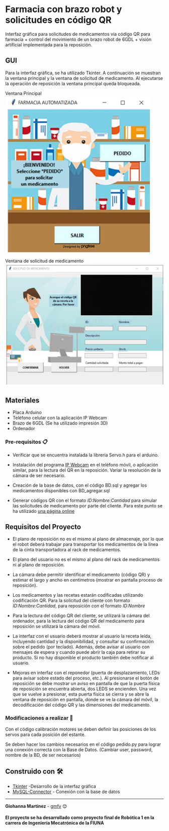 # Farmacia con brazo robot y solicitudes en código QR
Interfaz gráfica para solicitudes de medicamentos vía código QR para farmacia + control del movimiento de un brazo robot de 6GDL + visión artificial implementada para la reposición.

## GUI
Para la interfaz gráfica, se ha utilizado Tkinter. A continuación se muestran la ventana principal y la ventana de solicitud de medicamento. Al ejecutarse la operación de reposición la ventana principal queda bloqueada.

Ventana Principal
![Imagen de la ventana principal](https://github.com/gmfv/Farmacia-Brazo-Robot/blob/main/VentanaPrincipal.jpg)

Ventana de solicitud de medicamento
![Imagen de la ventana ded solicitud](https://github.com/gmfv/Farmacia-Brazo-Robot/blob/main/VentanaSolicitud.jpg)

## Materiales
* Placa Arduino
* Teléfono celular con la aplicación IP Webcam
* Brazo de 6GDL (Se ha utilizado impresión 3D)
* Ordenador


### Pre-requisitos 📋

* Verificar que se encuentra instalada la librería Servo.h para el arduino.
 
* Instalación del programa [IP Webcam](https://www.programaspato.com/es/2012/04/ipwebcam-aplicacion-para-utilizar-webcam-de-movil-android-con-pc-via-wifi/) en el teléfono móvil, o aplicación similar, para la lectura del QR en la reposición. Variar la resolución de la cámara de ser necesario.

* Creación de la base de datos, con el código BD.sql y agregar los medicamentos disponibles con BD_agregar.sql

* Generar códigos QR con el formato _ID:Nombre:Cantidad_ para simular las solicitudes de medicamento por parte del cliente. Para este punto se ha utilizado [una página online](https://www.codigos-qr.com/generador-de-codigos-qr/)

## Requisitos del Proyecto
* El plano de reposición no es el mismo al plano de almacenaje, por lo que el robot deberá trabajar para transportar los medicamentos de la línea de la cinta transportadora al rack de medicamentos.

* El plano del usuario no es el mismo al plano del rack de medicamentos ni al plano de reposición.

* La cámara debe permitir identificar el medicamento (código QR) y estimar el largo y ancho en centímetros (mostrar en pantalla proceso de reposición).

* Los medicamentos y las recetas estarán codificadas utilizando codificación QR. Para la solicitud del cliente con formato _ID:Nombre:Cantidad_, para reposición con el formato _ID:Nombre_

* Para la lectura del código QR del cliente, se utilizará la cámara del ordenador, para la lectura del código QR del medicamento para reposición se utilizará la cámara del móvil.

* La interfaz con el usuario deberá mostrar al usuario la receta leída, incluyendo cantidad y la disponibilidad, y consultar su confirmación sobre el pedido (por teclado). Además, debe avisar al usuario con mensajes de espera y cuando puede abrir la caja para retirar su producto. Si no hay disponible el producto también debe notificar al usuario.

* Mejoras en interfaz con el reponedor (puerta de desplazamiento, LEDs para avisar sobre estado del proceso, etc.). Al presionarse el botón de reposición se debe mostrar un aviso en pantalla de que la puerta física de reposición se encuentra abierta, dos LEDS se encienden. Una vez que se vuelve a presionar, esta puerta física se cierra y se abre la ventana de reposición en pantalla, donde se ve la cámara del móvil, la decodificación del código QR y las dimensiones del medicamento.

### Modificaciones a realizar 🔧

Con el código calibración motores se deben definir las posiciones de los servos para cada posición del estante.

Se deben hacer los cambios necesarios en el código pedido.py para lograr una conexión correcta con la Base de Datos. (Cambiar user, password, nombre de la BD, de ser necesarios)


## Construido con 🛠️

* [Tkinter](https://docs.python.org/3/library/tkinter.html/) -Desarrollo de la interfaz gráfica
* [MySQL-Connector](https://dev.mysql.com/doc/connector-python/en/) - Conexión con la base de datos


----------------------------------------------------------

**Giohanna Martinez** - [gmfv](https://github.com/gmfv) 😊

#### El proyecto se ha desarrollado como proyecto final de Robótica 1 en la carrera de Ingeniería Mecatrónica de la FIUNA
